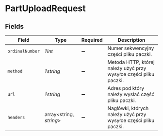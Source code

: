 # PartUploadRequest


## Fields

| Field                                                             | Type                                                              | Required                                                          | Description                                                       |
| ----------------------------------------------------------------- | ----------------------------------------------------------------- | ----------------------------------------------------------------- | ----------------------------------------------------------------- |
| `ordinalNumber`                                                   | *?int*                                                            | :heavy_minus_sign:                                                | Numer sekwencyjny części pliku paczki.                            |
| `method`                                                          | *?string*                                                         | :heavy_minus_sign:                                                | Metoda HTTP, której należy użyć przy wysyłce części pliku paczki. |
| `url`                                                             | *?string*                                                         | :heavy_minus_sign:                                                | Adres pod który należy wysłać część pliku paczki.                 |
| `headers`                                                         | array<string, *string*>                                           | :heavy_minus_sign:                                                | Nagłówki, których należy użyć przy wysyłce części pliku paczki.   |